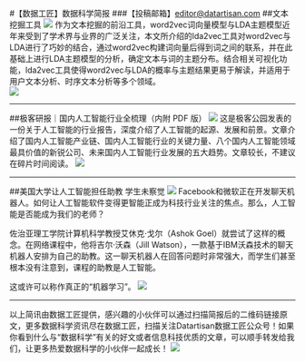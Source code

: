 #【数据工匠】数据科学简报
###【投稿邮箱】editor@datartisan.com
##文本挖掘工具
![](http://static.datartisan.com/upload/attachment/2016/05/A8oxIVHq.png)
作为文本挖掘的前沿工具，word2vec词向量模型与LDA主题模型近年来受到了学术界与业界的广泛关注，本文所介绍的lda2vec工具对word2vec与LDA进行了巧妙的结合，通过word2vec构建词向量后得到词之间的联系，并在此基础上进行LDA主题模型的分析，确定文本与词的主题分布。结合相关可视化功能，lda2vec工具使得word2vec与LDA的概率与主题结果更易于解读，并适用于用户文本分析、时序文本分析等多个领域。  
![](http://static.datartisan.com/upload/attachment/2016/05/HgyPcpQl.png)
***
##极客研报｜国内人工智能行业全梳理（内附 PDF 版）
![](http://static.datartisan.com/upload/attachment/2016/05/HRuspkMC.png)
这是极客公园发表的一份关于人工智能的行业报告，深度介绍了人工智能的起源、发展和前景。文章介绍了国内人工智能产业链、国内人工智能行业的关键力量、八个国内人工智能领域最具价值的新锐公司、未来国内人工智能行业发展的五大趋势。文章较长，不建议在碎片时间阅读。
![](http://static.datartisan.com/upload/attachment/2016/05/ooc5hGuB.png)
***
##美国大学让人工智能担任助教 学生未察觉
![](http://static.datartisan.com/upload/attachment/2016/05/nZoPYYal.jpg)
Facebook和微软正在开发聊天机器人。如何让人工智能软件变得更智能正成为科技行业关注的焦点。那么，人工智能是否能成为我们的老师？

佐治亚理工学院计算机科学教授艾休克·戈尔（Ashok Goel）就尝试了这样的概念。在网络课程中，他将吉尔·沃森（Jill Watson），一款基于IBM沃森技术的聊天机器人安排为自己的助教。这一聊天机器人在回答问题时非常强大，而学生们甚至根本没有注意到，课程的助教是人工智能。

 这或许可以称作真正的“机器学习”。
 ![](http://static.datartisan.com/upload/attachment/2016/05/QmkFISo6.png)
 ***
 以上简讯由数据工匠提供，感兴趣的小伙伴可以通过扫描简报后的二维码链接原文，更多数据科学资讯尽在数据工匠，扫描关注Datartisan数据工匠公众号！如果你看到什么与“数据科学”有关的好文或者信息科技优质的文章，可以顺手转发给我们，让更多热爱数据科学的小伙伴一起成长！
 ![](http://static.datartisan.com/upload/attachment/2016/05/xKM5xlV4.png)
